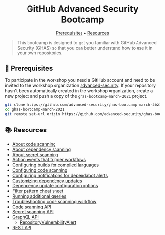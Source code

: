 <h1 align="center">GitHub Advanced Security Bootcamp</h1>
<p align="center">
  <a href="#mega-prerequisites">Prerequisites</a> •  
  <a href="#books-resources">Resources</a>
</p>

> This bootcamp is designed to get you familiar with GitHub Advanced Security (GHAS) so that you can better understand how to use it in your own repositories.

## :mega: Prerequisites
To participate in the workshop you need a GitHub account and need to be invited to the workshop organization [advanced-security](https://github.com/advanced-security). If your repository hasn't been automatically created in the workshop organization, create a new project and push a copy of the `ghas-bootcamp-march-2021` project.

```bash
git clone https://github.com/advanced-security/ghas-bootcamp-march-2021.git
cd ghas-bootcamp-march-2021
git remote set-url origin https://github.com/advanced-security/ghas-bootcamp-march-2021.git
```

## :books: Resources
- [About code scanning](https://docs.github.com/en/github/finding-security-vulnerabilities-and-errors-in-your-code/about-code-scanning)
- [About dependency scanning](https://docs.github.com/en/free-pro-team@latest/github/managing-security-vulnerabilities/about-alerts-for-vulnerable-dependencies)
- [About secret scanning](https://docs.github.com/en/github/administering-a-repository/about-secret-scanning)
- [Action events that trigger workflows](https://docs.github.com/en/free-pro-team@latest/actions/reference/events-that-trigger-workflows)
- [Configuring builds for compiled languages](
https://docs.github.com/en/free-pro-team@latest/github/finding-security-vulnerabilities-and-errors-in-your-code/configuring-the-codeql-workflow-for-compiled-languages)
- [Configuring code scanning](https://docs.github.com/en/free-pro-team@latest/github/finding-security-vulnerabilities-and-errors-in-your-code/configuring-code-scanning)
- [Configuring notifications for dependabot alerts](https://docs.github.com/en/free-pro-team@latest/github/managing-security-vulnerabilities/configuring-notifications-for-vulnerable-dependencies#configuring-notifications-for-dependabot-alerts)
- [Customizing dependency updates](https://docs.github.com/en/free-pro-team@latest/github/administering-a-repository/customizing-dependency-updates)
- [Dependency update configuration options](https://docs.github.com/en/free-pro-team@latest/github/administering-a-repository/configuration-options-for-dependency-updates)
- [Filter pattern cheat sheet](https://docs.github.com/en/free-pro-team@latest/actions/reference/workflow-syntax-for-github-actions#filter-pattern-cheat-sheet)
- [Running additional queries](
https://docs.github.com/en/free-pro-team@latest/github/finding-security-vulnerabilities-and-errors-in-your-code/configuring-code-scanning#running-additional-queries)
- [Troubleshooting code scanning workflow](https://docs.github.com/en/free-pro-team@latest/github/finding-security-vulnerabilities-and-errors-in-your-code/troubleshooting-the-codeql-workflow)
- [Code scanning API](https://docs.github.com/en/free-pro-team@latest/rest/reference/code-scanning)
- [Secret scanning API](https://docs.github.com/en/rest/reference/secret-scanning)
- [GraphQL API](https://docs.github.com/en/free-pro-team@latest/graphql)
  - [RepositoryVulnerabilityAlert](https://docs.github.com/en/free-pro-team@latest/graphql/reference/objects#repositoryvulnerabilityalert)
- [REST API](https://docs.github.com/en/free-pro-team@latest/rest)

